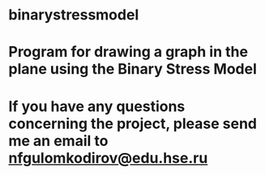 # binarystressmodel
# Program for drawing a graph in the plane using the Binary Stress Model
# If you have any questions concerning the project, please send me an email to nfgulomkodirov@edu.hse.ru
